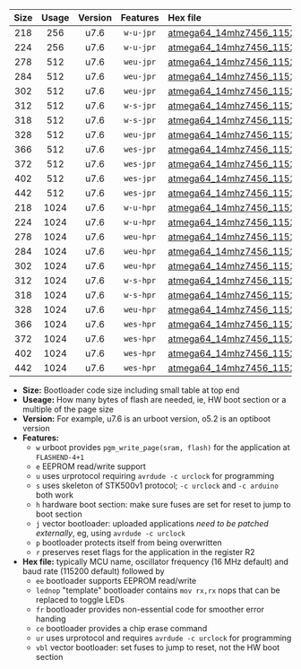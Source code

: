|Size|Usage|Version|Features|Hex file|
|:-:|:-:|:-:|:-:|:--|
|218|256|u7.6|`w-u-jpr`|[atmega64_14mhz7456_115200bps_ur_vbl.hex](https://raw.githubusercontent.com/stefanrueger/urboot/main/bootloaders/atmega64/fcpu_14mhz7456/115200_bps/atmega64_14mhz7456_115200bps_ur_vbl.hex)|
|224|256|u7.6|`w-u-jpr`|[atmega64_14mhz7456_115200bps_lednop_ur_vbl.hex](https://raw.githubusercontent.com/stefanrueger/urboot/main/bootloaders/atmega64/fcpu_14mhz7456/115200_bps/atmega64_14mhz7456_115200bps_lednop_ur_vbl.hex)|
|278|512|u7.6|`weu-jpr`|[atmega64_14mhz7456_115200bps_ee_ur_vbl.hex](https://raw.githubusercontent.com/stefanrueger/urboot/main/bootloaders/atmega64/fcpu_14mhz7456/115200_bps/atmega64_14mhz7456_115200bps_ee_ur_vbl.hex)|
|284|512|u7.6|`weu-jpr`|[atmega64_14mhz7456_115200bps_ee_lednop_ur_vbl.hex](https://raw.githubusercontent.com/stefanrueger/urboot/main/bootloaders/atmega64/fcpu_14mhz7456/115200_bps/atmega64_14mhz7456_115200bps_ee_lednop_ur_vbl.hex)|
|302|512|u7.6|`weu-jpr`|[atmega64_14mhz7456_115200bps_ee_lednop_fr_ur_vbl.hex](https://raw.githubusercontent.com/stefanrueger/urboot/main/bootloaders/atmega64/fcpu_14mhz7456/115200_bps/atmega64_14mhz7456_115200bps_ee_lednop_fr_ur_vbl.hex)|
|312|512|u7.6|`w-s-jpr`|[atmega64_14mhz7456_115200bps_vbl.hex](https://raw.githubusercontent.com/stefanrueger/urboot/main/bootloaders/atmega64/fcpu_14mhz7456/115200_bps/atmega64_14mhz7456_115200bps_vbl.hex)|
|318|512|u7.6|`w-s-jpr`|[atmega64_14mhz7456_115200bps_lednop_vbl.hex](https://raw.githubusercontent.com/stefanrueger/urboot/main/bootloaders/atmega64/fcpu_14mhz7456/115200_bps/atmega64_14mhz7456_115200bps_lednop_vbl.hex)|
|328|512|u7.6|`weu-jpr`|[atmega64_14mhz7456_115200bps_ee_lednop_fr_ce_ur_vbl.hex](https://raw.githubusercontent.com/stefanrueger/urboot/main/bootloaders/atmega64/fcpu_14mhz7456/115200_bps/atmega64_14mhz7456_115200bps_ee_lednop_fr_ce_ur_vbl.hex)|
|366|512|u7.6|`wes-jpr`|[atmega64_14mhz7456_115200bps_ee_vbl.hex](https://raw.githubusercontent.com/stefanrueger/urboot/main/bootloaders/atmega64/fcpu_14mhz7456/115200_bps/atmega64_14mhz7456_115200bps_ee_vbl.hex)|
|372|512|u7.6|`wes-jpr`|[atmega64_14mhz7456_115200bps_ee_lednop_vbl.hex](https://raw.githubusercontent.com/stefanrueger/urboot/main/bootloaders/atmega64/fcpu_14mhz7456/115200_bps/atmega64_14mhz7456_115200bps_ee_lednop_vbl.hex)|
|402|512|u7.6|`wes-jpr`|[atmega64_14mhz7456_115200bps_ee_lednop_fr_vbl.hex](https://raw.githubusercontent.com/stefanrueger/urboot/main/bootloaders/atmega64/fcpu_14mhz7456/115200_bps/atmega64_14mhz7456_115200bps_ee_lednop_fr_vbl.hex)|
|442|512|u7.6|`wes-jpr`|[atmega64_14mhz7456_115200bps_ee_lednop_fr_ce_vbl.hex](https://raw.githubusercontent.com/stefanrueger/urboot/main/bootloaders/atmega64/fcpu_14mhz7456/115200_bps/atmega64_14mhz7456_115200bps_ee_lednop_fr_ce_vbl.hex)|
|218|1024|u7.6|`w-u-hpr`|[atmega64_14mhz7456_115200bps_ur.hex](https://raw.githubusercontent.com/stefanrueger/urboot/main/bootloaders/atmega64/fcpu_14mhz7456/115200_bps/atmega64_14mhz7456_115200bps_ur.hex)|
|224|1024|u7.6|`w-u-hpr`|[atmega64_14mhz7456_115200bps_lednop_ur.hex](https://raw.githubusercontent.com/stefanrueger/urboot/main/bootloaders/atmega64/fcpu_14mhz7456/115200_bps/atmega64_14mhz7456_115200bps_lednop_ur.hex)|
|278|1024|u7.6|`weu-hpr`|[atmega64_14mhz7456_115200bps_ee_ur.hex](https://raw.githubusercontent.com/stefanrueger/urboot/main/bootloaders/atmega64/fcpu_14mhz7456/115200_bps/atmega64_14mhz7456_115200bps_ee_ur.hex)|
|284|1024|u7.6|`weu-hpr`|[atmega64_14mhz7456_115200bps_ee_lednop_ur.hex](https://raw.githubusercontent.com/stefanrueger/urboot/main/bootloaders/atmega64/fcpu_14mhz7456/115200_bps/atmega64_14mhz7456_115200bps_ee_lednop_ur.hex)|
|302|1024|u7.6|`weu-hpr`|[atmega64_14mhz7456_115200bps_ee_lednop_fr_ur.hex](https://raw.githubusercontent.com/stefanrueger/urboot/main/bootloaders/atmega64/fcpu_14mhz7456/115200_bps/atmega64_14mhz7456_115200bps_ee_lednop_fr_ur.hex)|
|312|1024|u7.6|`w-s-hpr`|[atmega64_14mhz7456_115200bps.hex](https://raw.githubusercontent.com/stefanrueger/urboot/main/bootloaders/atmega64/fcpu_14mhz7456/115200_bps/atmega64_14mhz7456_115200bps.hex)|
|318|1024|u7.6|`w-s-hpr`|[atmega64_14mhz7456_115200bps_lednop.hex](https://raw.githubusercontent.com/stefanrueger/urboot/main/bootloaders/atmega64/fcpu_14mhz7456/115200_bps/atmega64_14mhz7456_115200bps_lednop.hex)|
|328|1024|u7.6|`weu-hpr`|[atmega64_14mhz7456_115200bps_ee_lednop_fr_ce_ur.hex](https://raw.githubusercontent.com/stefanrueger/urboot/main/bootloaders/atmega64/fcpu_14mhz7456/115200_bps/atmega64_14mhz7456_115200bps_ee_lednop_fr_ce_ur.hex)|
|366|1024|u7.6|`wes-hpr`|[atmega64_14mhz7456_115200bps_ee.hex](https://raw.githubusercontent.com/stefanrueger/urboot/main/bootloaders/atmega64/fcpu_14mhz7456/115200_bps/atmega64_14mhz7456_115200bps_ee.hex)|
|372|1024|u7.6|`wes-hpr`|[atmega64_14mhz7456_115200bps_ee_lednop.hex](https://raw.githubusercontent.com/stefanrueger/urboot/main/bootloaders/atmega64/fcpu_14mhz7456/115200_bps/atmega64_14mhz7456_115200bps_ee_lednop.hex)|
|402|1024|u7.6|`wes-hpr`|[atmega64_14mhz7456_115200bps_ee_lednop_fr.hex](https://raw.githubusercontent.com/stefanrueger/urboot/main/bootloaders/atmega64/fcpu_14mhz7456/115200_bps/atmega64_14mhz7456_115200bps_ee_lednop_fr.hex)|
|442|1024|u7.6|`wes-hpr`|[atmega64_14mhz7456_115200bps_ee_lednop_fr_ce.hex](https://raw.githubusercontent.com/stefanrueger/urboot/main/bootloaders/atmega64/fcpu_14mhz7456/115200_bps/atmega64_14mhz7456_115200bps_ee_lednop_fr_ce.hex)|

- **Size:** Bootloader code size including small table at top end
- **Useage:** How many bytes of flash are needed, ie, HW boot section or a multiple of the page size
- **Version:** For example, u7.6 is an urboot version, o5.2 is an optiboot version
- **Features:**
  + `w` urboot provides `pgm_write_page(sram, flash)` for the application at `FLASHEND-4+1`
  + `e` EEPROM read/write support
  + `u` uses urprotocol requiring `avrdude -c urclock` for programming
  + `s` uses skeleton of STK500v1 protocol; `-c urclock` and `-c arduino` both work
  + `h` hardware boot section: make sure fuses are set for reset to jump to boot section
  + `j` vector bootloader: uploaded applications *need to be patched externally*, eg, using `avrdude -c urclock`
  + `p` bootloader protects itself from being overwritten
  + `r` preserves reset flags for the application in the register R2
- **Hex file:** typically MCU name, oscillator frequency (16 MHz default) and baud rate (115200 default) followed by
  + `ee` bootloader supports EEPROM read/write
  + `lednop` "template" bootloader contains `mov rx,rx` nops that can be replaced to toggle LEDs
  + `fr` bootloader provides non-essential code for smoother error handing
  + `ce` bootloader provides a chip erase command
  + `ur` uses urprotocol and requires `avrdude -c urclock` for programming
  + `vbl` vector bootloader: set fuses to jump to reset, not the HW boot section
